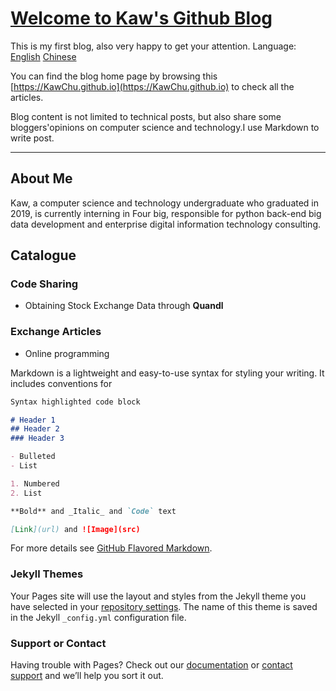 # [Welcome to Kaw's Github Blog](https://KawChu.github.io)

This is my first blog, also very happy to get your attention.
Language: [English](https://KawChu.github.io) [Chinese](https://KawChu.github.io/page1)

You can find the blog home page by browsing this [https://KawChu.github.io](https://KawChu.github.io) to check all the articles. 

Blog content is not limited to technical posts, but also share some bloggers'opinions on computer science and technology.I use Markdown to write post.

***

## About Me
Kaw, a computer science and technology undergraduate who graduated in 2019, is currently interning in Four big, responsible for python back-end big data development and enterprise digital information technology consulting.

## Catalogue

### Code Sharing
* Obtaining Stock Exchange Data through **Quandl**
### Exchange Articles
* Online programming

Markdown is a lightweight and easy-to-use syntax for styling your writing. It includes conventions for

```markdown
Syntax highlighted code block

# Header 1
## Header 2
### Header 3

- Bulleted
- List

1. Numbered
2. List

**Bold** and _Italic_ and `Code` text

[Link](url) and ![Image](src)
```

For more details see [GitHub Flavored Markdown](https://guides.github.com/features/mastering-markdown/).

### Jekyll Themes

Your Pages site will use the layout and styles from the Jekyll theme you have selected in your [repository settings](https://github.com/KawChu/KawChu.github.io/settings). The name of this theme is saved in the Jekyll `_config.yml` configuration file.

### Support or Contact

Having trouble with Pages? Check out our [documentation](https://help.github.com/categories/github-pages-basics/) or [contact support](https://github.com/contact) and we’ll help you sort it out.
